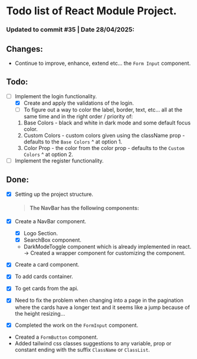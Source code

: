 # Todo list of React Module Project.

### Updated to commit #35 | Date 28/04/2025:

## Changes:

- Continue to improve, enhance, extend etc... the `Form Input` component.

## Todo:

- [ ] Implement the login functionality.
  - [x] Create and apply the validations of the login.
  - [ ] To figure out a way to color the label, border, text, etc... all at the same time and in the right order / priority of:
  1. Base Colors - black and white in dark mode and some default focus color.
  2. Custom Colors - custom colors given using the className prop - defaults to the `Base Colors` ^ at option 1.
  3. Color Prop - the color from the color prop - defaults to the `Custom Colors` ^ at option 2.
- [ ] Implement the register functionality.

## Done:

- [x] Setting up the project structure.

  > #### The NavBar has the following components:

- [x] Create a NavBar component.

  - [x] Logo Section.
  - [x] SearchBox component.
  - DarkModeToggle component which is already implemented in react. -> Created a wrapper component for customizing the component.

- [x] Create a card component.

- [x] To add cards container.
- [x] To get cards from the api.

- [x] Need to fix the problem when changing into a page in the pagination where the cards have a longer text and it seems like a jump because of the height resizing...

- [x] Completed the work on the `FormInput` component.

- Created a `FormButton` component.
- Added tailwind css classes suggestions to any variable, prop or constant ending with the suffix `ClassName` or `ClassList`.
